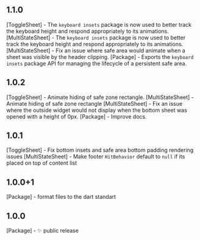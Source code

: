 ## 1.1.0
[ToggleSheet] - The `keyboard insets` package is now used to better track the keyboard height and respond appropriately to its animations.
[MultiStateSheet] - The `keyboard insets` package is now used to better track the keyboard height and respond appropriately to its animations.
[MultiStateSheet] - Fix an issue where safe area would animate when a sheet was visible by the header clipping.
[Package] - Exports the `keyboard insets` package API for managing the lifecycle of a persistent safe area.

## 1.0.2
[ToggleSheet] - Animate hiding of safe zone rectangle.
[MultiStateSheet] - Animate hiding of safe zone rectangle 
[MultiStateSheet] - Fix an issue where the outside widget would not display when the bottom sheet was opened with a height of 0px.
[Package] - Improve docs.

## 1.0.1
[ToggleSheet] - Fix bottom insets and safe area bottom padding rendering issues
[MultiStateSheet] - Make footer `HitBehavior` default to `null` if its placed on top of content list

## 1.0.0+1
[Package] - format files to the dart standart

## 1.0.0
[Package] - :sparkles: public release
